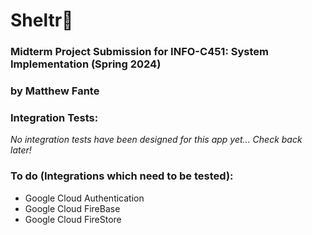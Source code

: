 # Sheltr🐾
### Midterm Project Submission for INFO-C451: System Implementation (Spring 2024)
### by Matthew Fante

### Integration Tests:
_No integration tests have been designed for this app yet... Check back later!_

### To do (Integrations which need to be tested):
* Google Cloud Authentication
* Google Cloud FireBase
* Google Cloud FireStore